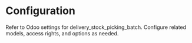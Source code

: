 # Configuration

Refer to Odoo settings for delivery_stock_picking_batch. Configure related models, access rights, and options as needed.
